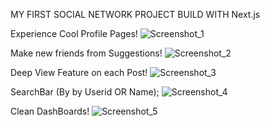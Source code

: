 MY FIRST SOCIAL NETWORK PROJECT BUILD WITH Next.js

Experience  Cool Profile Pages!
![Screenshot_1](https://user-images.githubusercontent.com/88948601/156060320-059a17b2-daca-4703-966a-e050503675da.png)

Make new friends from Suggestions!
![Screenshot_2](https://user-images.githubusercontent.com/88948601/156060538-69471c74-5790-407c-b329-61a87c96289a.png)

Deep View Feature on each Post!
![Screenshot_3](https://user-images.githubusercontent.com/88948601/156060551-3029519b-e97a-48cd-b58d-5f5b18b37161.png)

SearchBar   (By by Userid OR Name);
![Screenshot_4](https://user-images.githubusercontent.com/88948601/156060560-2beeb210-ab06-4b16-9e2a-203bcc1fe3b9.png)

Clean DashBoards!
![Screenshot_5](https://user-images.githubusercontent.com/88948601/156060567-e2f87884-b8af-48b5-a98a-29c2995b122b.png)





